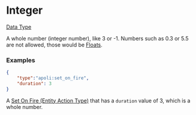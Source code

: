 # Integer

[Data Type](../data_types.md)

A whole number (integer number), like 3 or -1. Numbers such as 0.3 or 5.5 are not allowed, those would be [Floats](float.md).


### Examples

```json
{
	"type":"apoli:set_on_fire",
	"duration": 3
}
```

A [Set On Fire (Entity Action Type)](../entity_action_types/set_on_fire.md) that has a `duration` value of 3, which is a whole number.
